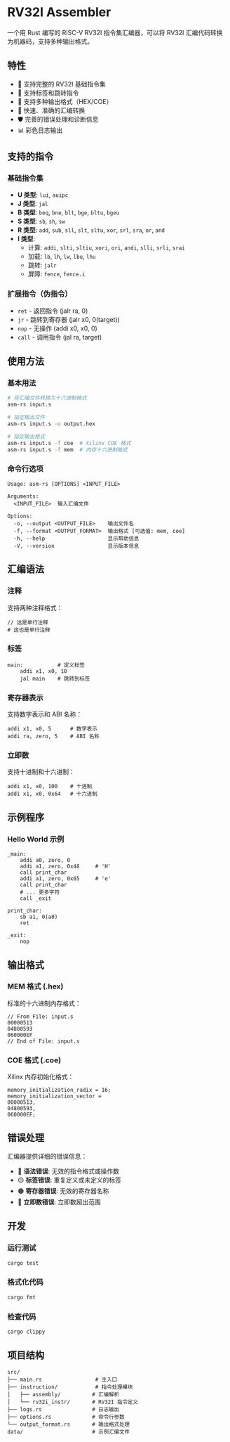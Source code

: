 # RV32I Assembler

一个用 Rust 编写的 RISC-V RV32I 指令集汇编器，可以将 RV32I 汇编代码转换为机器码，支持多种输出格式。

## 特性

- 🔧 支持完整的 RV32I 基础指令集
- 📝 支持标签和跳转指令
- 🎯 支持多种输出格式（HEX/COE）
- 🚀 快速、准确的汇编转换
- 🛡️ 完善的错误处理和诊断信息
- 📊 彩色日志输出

## 支持的指令

### 基础指令集

- **U 类型**: `lui`, `auipc`
- **J 类型**: `jal`
- **B 类型**: `beq`, `bne`, `blt`, `bge`, `bltu`, `bgeu`
- **S 类型**: `sb`, `sh`, `sw`
- **R 类型**: `add`, `sub`, `sll`, `slt`, `sltu`, `xor`, `srl`, `sra`, `or`, `and`
- **I 类型**:
  - 计算: `addi`, `slti`, `sltiu`, `xori`, `ori`, `andi`, `slli`, `srli`, `srai`
  - 加载: `lb`, `lh`, `lw`, `lbu`, `lhu`
  - 跳转: `jalr`
  - 屏障: `fence`, `fence.i`

### 扩展指令（伪指令）

- `ret` - 返回指令 (jalr ra, 0)
- `jr` - 跳转到寄存器 (jalr x0, 0(target))
- `nop` - 无操作 (addi x0, x0, 0)
- `call` - 调用指令 (jal ra, target)

## 使用方法

### 基本用法

```bash
# 将汇编文件转换为十六进制格式
asm-rs input.s

# 指定输出文件
asm-rs input.s -o output.hex

# 指定输出格式
asm-rs input.s -f coe  # Xilinx COE 格式
asm-rs input.s -f mem  # 内存十六进制格式
```

### 命令行选项

```text
Usage: asm-rs [OPTIONS] <INPUT_FILE>

Arguments:
  <INPUT_FILE>  输入汇编文件

Options:
  -o, --output <OUTPUT_FILE>    输出文件名
  -f, --format <OUTPUT_FORMAT>  输出格式 [可选值: mem, coe]
  -h, --help                    显示帮助信息
  -V, --version                 显示版本信息
```

## 汇编语法

### 注释

支持两种注释格式：

```assembly
// 这是单行注释
# 这也是单行注释
```

### 标签

```assembly
main:           # 定义标签
    addi x1, x0, 10
    jal main    # 跳转到标签
```

### 寄存器表示

支持数字表示和 ABI 名称：

```assembly
addi x1, x0, 5      # 数字表示
addi ra, zero, 5    # ABI 名称
```

### 立即数

支持十进制和十六进制：

```assembly
addi x1, x0, 100    # 十进制
addi x1, x0, 0x64   # 十六进制
```

## 示例程序

### Hello World 示例

```assembly
_main:
    addi a0, zero, 0
    addi a1, zero, 0x48     # 'H'
    call print_char
    addi a1, zero, 0x65     # 'e'
    call print_char
    # ... 更多字符
    call _exit

print_char:
    sb a1, 0(a0)
    ret

_exit:
    nop
```

## 输出格式

### MEM 格式 (.hex)

标准的十六进制内存格式：

```text
// From File: input.s
00000513
04800593
060000EF
// End of File: input.s
```

### COE 格式 (.coe)

Xilinx 内存初始化格式：

```text
memory_initialization_radix = 16;
memory_initialization_vector =
00000513,
04800593,
060000EF;
```

## 错误处理

汇编器提供详细的错误信息：

- 🔴 **语法错误**: 无效的指令格式或操作数
- 🟡 **标签错误**: 重复定义或未定义的标签
- 🟠 **寄存器错误**: 无效的寄存器名称
- 🔵 **立即数错误**: 立即数超出范围

## 开发

### 运行测试

```bash
cargo test
```

### 格式化代码

```bash
cargo fmt
```

### 检查代码

```bash
cargo clippy
```

## 项目结构

```text
src/
├── main.rs                 # 主入口
├── instruction/            # 指令处理模块
│   ├── assembly/          # 汇编解析
│   └── rv32i_instr/       # RV32I 指令定义
├── logs.rs                # 日志输出
├── options.rs             # 命令行参数
└── output_format.rs       # 输出格式处理
data/                      # 示例汇编文件
```
